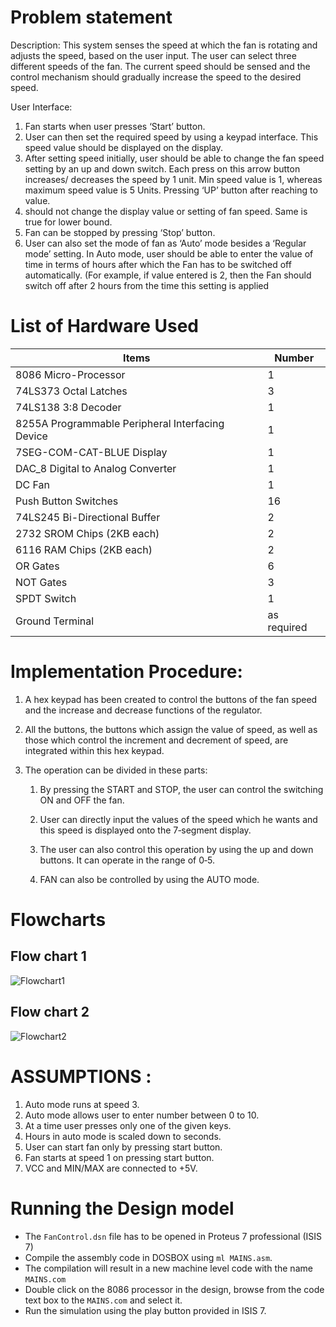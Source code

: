 # Problem statement
Description: This system senses the speed at which the fan is rotating and adjusts the speed, based on the user input. The user can select three different speeds of the fan. The current speed should be sensed and the control mechanism should gradually increase the speed to the desired speed.

User Interface:
  1. Fan starts when user presses ‘Start’ button.
  2. User can then set the required speed by using a keypad interface. This speed value should be displayed on the display.
  3. After setting speed initially, user should be able to change the fan speed setting by an up and down switch. Each press on this arrow button increases/ decreases the speed by 1 unit. Min speed value is 1, whereas maximum speed value is 5 Units. Pressing ‘UP’ button after reaching to value.
  5. should not change the display value or setting of fan speed. Same is true for lower bound.
  4. Fan can be stopped by pressing ‘Stop’ button.
  5. User can also set the mode of fan as ‘Auto’ mode besides a ‘Regular mode’ setting. In Auto mode, user should be able to enter the value of time in terms of hours after which the Fan has to be switched off automatically. (For example, if value entered is 2, then the Fan should switch off after 2 hours from the time this setting is applied

# List of Hardware Used
|Items|Number|
|---|---|
| 8086 Micro-Processor | 1 |
| 74LS373 Octal Latches | 3 |
| 74LS138 3:8 Decoder | 1 |
| 8255A Programmable Peripheral Interfacing Device | 1 |
| 7SEG-COM-CAT-BLUE Display | 1 |
| DAC_8 Digital to Analog Converter | 1 |
| DC Fan | 1 |
| Push Button Switches | 16 |
| 74LS245 Bi-Directional Buffer | 2 |
| 2732 SROM Chips (2KB each) | 2 |
| 6116 RAM Chips (2KB each) | 2 |
| OR Gates | 6 |
| NOT Gates | 3 |
| SPDT Switch | 1 |
| Ground Terminal | as required |

# Implementation Procedure: 
 
1. A   hex   keypad   has   been   created   to   control   the   buttons   of   the   fan   speed 
and   the   increase   and   decrease   functions   of   the   regulator. 
 
2. All   the   buttons,   the   buttons   which   assign   the   value   of   speed,   as   well   as 
those   which   control   the   increment   and   decrement   of   speed,   are   integrated 
within   this   hex   keypad. 
 
3. The   operation   can   be   divided   in   these   parts: 
 
    1.  By   pressing   the   START   and   STOP,   the   user   can   control   the   switching   ON 
and   OFF   the   fan. 
 
    2. User   can   directly   input   the   values   of   the   speed   which   he   wants   and   this 
speed   is   displayed   onto   the   7‐segment   display. 
 
    3. The   user   can   also   control   this   operation   by   using   the   up   and   down 
buttons.   It   can   operate   in   the   range   of   0‐5. 
 
    4. FAN   can   also   be   controlled   by   using   the   AUTO   mode. 
  
# Flowcharts
## Flow chart 1  
![Flowchart1](https://user-images.githubusercontent.com/26005890/30715883-88c4c85e-9f35-11e7-96e3-638ca4649fa4.jpg)
## Flow chart 2
![Flowchart2](https://user-images.githubusercontent.com/26005890/30715885-89e7faf8-9f35-11e7-8861-06a874d24c7a.jpg)

# ASSUMPTIONS : 
 
1. Auto   mode   runs   at   speed   3. 
2. Auto   mode   allows   user   to   enter   number   between   0   to   10. 
3. At   a   time   user   presses   only   one   of   the   given   keys. 
4. Hours   in   auto   mode   is   scaled   down   to   seconds. 
5. User   can   start   fan   only   by   pressing   start   button.  
6. Fan   starts   at   speed   1   on   pressing   start   button. 
7. VCC   and   MIN/MAX   are   connected   to   +5V. 

# Running the Design model

* The `FanControl.dsn` file has to be opened in Proteus 7 professional (ISIS 7)
* Compile the assembly code in DOSBOX using `ml MAINS.asm`.
* The compilation will result in a new machine level code with the name `MAINS.com`
* Double click on the 8086 processor in the design, browse from the code text box to the `MAINS.com` and select it.
* Run the simulation using the play button provided in ISIS 7.
